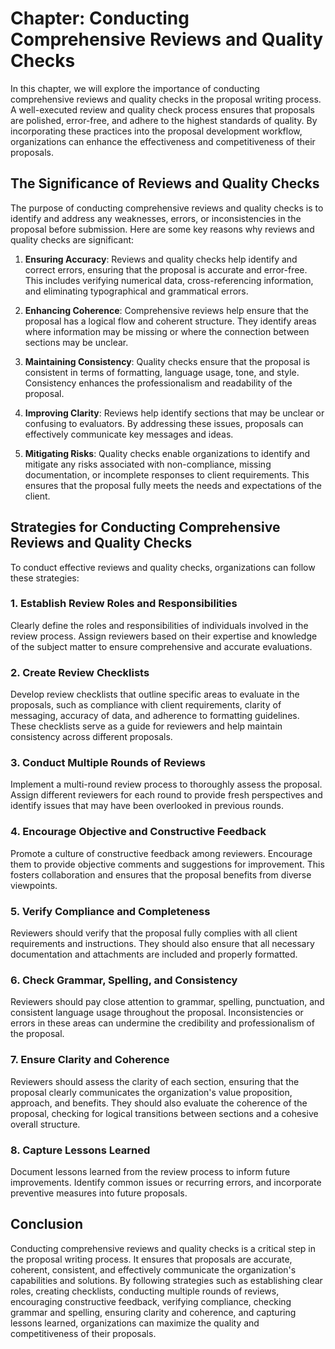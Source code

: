 Chapter: Conducting Comprehensive Reviews and Quality Checks
============================================================

In this chapter, we will explore the importance of conducting comprehensive reviews and quality checks in the proposal writing process. A well-executed review and quality check process ensures that proposals are polished, error-free, and adhere to the highest standards of quality. By incorporating these practices into the proposal development workflow, organizations can enhance the effectiveness and competitiveness of their proposals.

The Significance of Reviews and Quality Checks
----------------------------------------------

The purpose of conducting comprehensive reviews and quality checks is to identify and address any weaknesses, errors, or inconsistencies in the proposal before submission. Here are some key reasons why reviews and quality checks are significant:

1. **Ensuring Accuracy**: Reviews and quality checks help identify and correct errors, ensuring that the proposal is accurate and error-free. This includes verifying numerical data, cross-referencing information, and eliminating typographical and grammatical errors.

2. **Enhancing Coherence**: Comprehensive reviews help ensure that the proposal has a logical flow and coherent structure. They identify areas where information may be missing or where the connection between sections may be unclear.

3. **Maintaining Consistency**: Quality checks ensure that the proposal is consistent in terms of formatting, language usage, tone, and style. Consistency enhances the professionalism and readability of the proposal.

4. **Improving Clarity**: Reviews help identify sections that may be unclear or confusing to evaluators. By addressing these issues, proposals can effectively communicate key messages and ideas.

5. **Mitigating Risks**: Quality checks enable organizations to identify and mitigate any risks associated with non-compliance, missing documentation, or incomplete responses to client requirements. This ensures that the proposal fully meets the needs and expectations of the client.

Strategies for Conducting Comprehensive Reviews and Quality Checks
------------------------------------------------------------------

To conduct effective reviews and quality checks, organizations can follow these strategies:

### 1. **Establish Review Roles and Responsibilities**

Clearly define the roles and responsibilities of individuals involved in the review process. Assign reviewers based on their expertise and knowledge of the subject matter to ensure comprehensive and accurate evaluations.

### 2. **Create Review Checklists**

Develop review checklists that outline specific areas to evaluate in the proposals, such as compliance with client requirements, clarity of messaging, accuracy of data, and adherence to formatting guidelines. These checklists serve as a guide for reviewers and help maintain consistency across different proposals.

### 3. **Conduct Multiple Rounds of Reviews**

Implement a multi-round review process to thoroughly assess the proposal. Assign different reviewers for each round to provide fresh perspectives and identify issues that may have been overlooked in previous rounds.

### 4. **Encourage Objective and Constructive Feedback**

Promote a culture of constructive feedback among reviewers. Encourage them to provide objective comments and suggestions for improvement. This fosters collaboration and ensures that the proposal benefits from diverse viewpoints.

### 5. **Verify Compliance and Completeness**

Reviewers should verify that the proposal fully complies with all client requirements and instructions. They should also ensure that all necessary documentation and attachments are included and properly formatted.

### 6. **Check Grammar, Spelling, and Consistency**

Reviewers should pay close attention to grammar, spelling, punctuation, and consistent language usage throughout the proposal. Inconsistencies or errors in these areas can undermine the credibility and professionalism of the proposal.

### 7. **Ensure Clarity and Coherence**

Reviewers should assess the clarity of each section, ensuring that the proposal clearly communicates the organization's value proposition, approach, and benefits. They should also evaluate the coherence of the proposal, checking for logical transitions between sections and a cohesive overall structure.

### 8. **Capture Lessons Learned**

Document lessons learned from the review process to inform future improvements. Identify common issues or recurring errors, and incorporate preventive measures into future proposals.

Conclusion
----------

Conducting comprehensive reviews and quality checks is a critical step in the proposal writing process. It ensures that proposals are accurate, coherent, consistent, and effectively communicate the organization's capabilities and solutions. By following strategies such as establishing clear roles, creating checklists, conducting multiple rounds of reviews, encouraging constructive feedback, verifying compliance, checking grammar and spelling, ensuring clarity and coherence, and capturing lessons learned, organizations can maximize the quality and competitiveness of their proposals.
